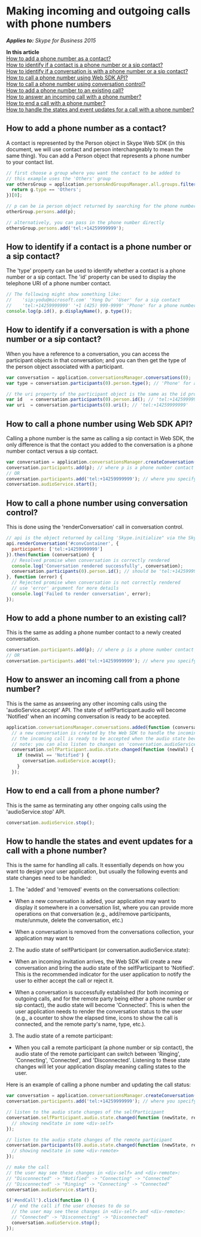 
# Making incoming and outgoing calls with phone numbers


 _**Applies to:** Skype for Business 2015_

 **In this article**  
[How to add a phone number as a contact?](#sectionSection0)  
[How to identify if a contact is a phone number or a sip contact?](#sectionSection1)  
[How to identify if a conversation is with a phone number or a sip contact?](#sectionSection2)  
[How to call a phone number using Web SDK API?](#sectionSection3)  
[How to call a phone number using conversation control?](#sectionSection4)  
[How to add a phone number to an existing call?](#sectionSection5)  
[How to answer an incoming call with a phone number?](#sectionSection6)  
[How to end a call with a phone number?](#sectionSection7)  
[How to handle the states and event updates for a call with a phone number?](#sectionSection8)  



## How to add a phone number as a contact?
<a name="sectionSection0"> </a>

A contact is represented by the Person object in Skype Web SDK (in this document, we will use contact and person interchangeably to mean the same thing). You can add a Person object that represents a phone number to your contact list.

  ```js
  // first choose a group where you want the contact to be added to
  // this example uses the 'Others' group
  var othersGroup = application.personsAndGroupsManager.all.groups.filter(function (g) {
  	return g.type == 'Others';
  })[0];

  // p can be ia person object returned by searching for the phone number
  otherGroup.persons.add(p);

  // alternatively, you can pass in the phone number directly
  othersGroup.persons.add('tel:+14259999999');
  ```


## How to identify if a contact is a phone number or a sip contact?
<a name="sectionSection1"> </a>

The 'type' property can be used to identify whether a contact is a phone number or a sip contact. The 'id' property can be used to display the telephone URI of a phone number contact.

  ```js
  // The following might show something like:
  //	'sip:yodu@microsoft.com' 'Yong Du' 'User' for a sip contact
  //	'tel:+14259999999' '+1 (425) 999-9999' 'Phone' for a phone number contact
  console.log(p.id(), p.displayName(), p.type());

  ```

## How to identify if a conversation is with a phone number or a sip contact?
<a name="sectionSection2"> </a>

When you have a reference to a conversation, you can access the participant objects in that conversation; and you can then get the type of the person object associated with a participant.


  ```js
  var conversation = application.conversationsManager.conversations(0);
  var type = conversation.participants(0).person.type(); // 'Phone' for a phone number contact

  // the uri property of the participant object is the same as the id property of the associated person object
  var id   = conversation.participants(0).person.id(); // 'tel:+14259999999'
  var uri  = conversation.participants(0).uri(); // 'tel:+14259999999'

  ```


## How to call a phone number using Web SDK API?
<a name="sectionSection3"> </a>

Calling a phone number is the same as calling a sip contact in Web SDK, the only difference is that the contact you added to the conversation is a phone number contact versus a sip contact.

  ```js
  var conversation = application.conversationsManager.createConversation();
  conversation.participants.add(p); // where p is a phone number contact
  // OR
  conversation.participants.add('tel:+14259999999'); // where you specify the phone number uri
  conversation.audioService.start();
  ```



## How to call a phone number using conversation control?
<a name="sectionSection4"> </a>

This is done using the 'renderConversation' call in conversation control.

  ```js
  // api is the object returned by calling 'Skype.initialize" via the SkypeBootstrap
  api.renderConversation('#convContainer', {
    participants: ['tel:+14259999999']
  }).then(function (conversation) {
    // Resolved promise when conversation is correctly rendered
    console.log('Conversation rendered successfully', conversation);
    conversation.participants(0).person.id(); // should be 'tel:+14259999999'
  }, function (error) {
    // Rejected promise when conversation is not correctly rendered
    // use 'error' argument for more details
    console.log('Failed to render conversation', error);
  });
  ```


## How to add a phone number to an existing call?
<a name="sectionSection5"> </a>

This is the same as adding a phone number contact to a newly created conversation.

  ```js
  conversation.participants.add(p); // where p is a phone number contact
  // OR
  conversation.participants.add('tel:+14259999999'); // where you specify the phone number uri
  ```


## How to answer an incoming call from a phone number?
<a name="sectionSection6"> </a>

This is the same as answering any other incoming calls using the 'audioService.accept' API. The state of selfParticipant.audio will become 'Notified' when an incoming conversation is ready to be accepted.


  ```js
  application.conversationsManager.conversations.added(function (conversation) {
    // a new conversation is created by the Web SDK to handle the incoming call
    // the incoming call is ready to be accepted when the audio state becomes 'Notified'
    // note: you can also listen to changes on 'conversation.audioService.state'
    conversation.selfParticipant.audio.state.changed(function (newVal) {
      if (newVal == 'Notified') {
        conversation.audioService.accept();
      }
    });
  ```

## How to end a call from a phone number?
<a name="sectionSection7"> </a>

This is the same as terminating any other ongoing calls using the 'audioService.stop' API.

  ```js
  conversation.audioService.stop();
  ```


## How to handle the states and event updates for a call with a phone number?
<a name="sectionSection8"> </a>

This is the same for handling all calls. It essentially depends on how you want to design your user application, but usually the following events and state changes need to be handled:

1. The 'added' and 'removed' events on the conversations collection:

 - When a new conversation is added, your application may want to display it somewhere in a conversation list, where you can provide more operations on that conversation (e.g., add/remove participants, mute/unmute, delete the conversation, etc.)

 - When a conversation is removed from the conversations collection, your application may want to 

2. The audio state of selfParticipant (or conversation.audioService.state):

 - When an incoming invitation arrives, the Web SDK will create a new conversation and bring the audio state of the selfParticipant to 'Notified'. This is the recommended indicator for the user application to notify the user to either accept the call or reject it.

 - When a conversation is successfully established (for both incoming or outgoing calls, and for the remote party being either a phone number or sip contact), the audio state will become 'Connected'. This is when the user application needs to render the conversation status to the user (e.g., a counter to show the elapsed time, icons to show the call is connected, and the remote party's name, type, etc.).

3. The audio state of a remote participant:

 - When you call a remote participant (a phone number or sip contact), the audio state of the remote participant can switch between 'Ringing', 'Connecting', 'Connected', and 'Disconnected'. Listening to these state changes will let your application display meaning calling states to the user.

Here is an example of calling a phone number and updating the call status:

  ```js
  var conversation = application.conversationsManager.createConversation();
  conversation.participants.add('tel:+14259999999'); // where you specify the phone number uri

  // listen to the audio state changes of the selfParticipant
  conversation.selfParticipant.audio.state.changed(function (newState, reason, oldState) {
    // showing newState in some <div-self>
  });

  // listen to the audio state changes of the remote participant
  conversation.participants(0).audio.state.changed(function (newState, reason, oldState) {
    // showing newState in some <div-remote>
  });

  // make the call
  // the user may see these changes in <div-self> and <div-remote>:
  // "Disconnected" -> "Notified" -> "Connecting" -> "Connected"
  // "Disconnected" -> "Ringing" -> "Connecting" -> "Connected"
  conversation.audioService.start();

  $('#endCall').click(function () {
    // end the call if the user chooses to do so
    // the user may see these changes in <div-self> and <div-remote>:
    // "Connected" -> "Disconnecting" -> "Disconnected"
    conversation.audioService.stop();
  });
  ```

